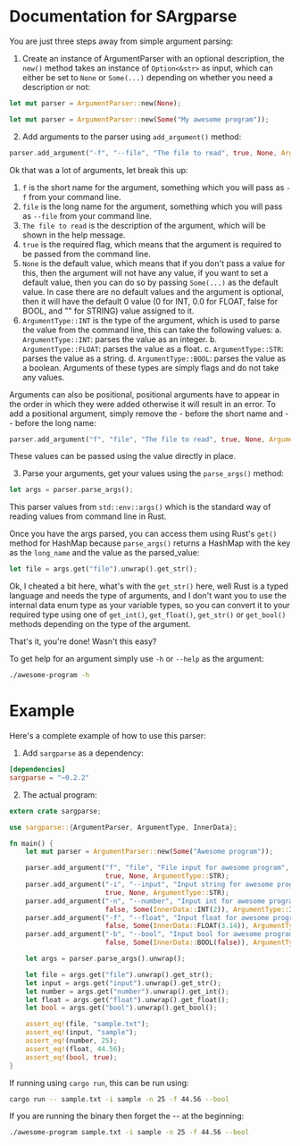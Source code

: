 # Documentation for SArgparse

You are just three steps away from simple argument parsing:

1. Create an instance of ArgumentParser with an optional description, the `new()` method takes an instance of `Option<&str>` as input, which can either be set to `None` or `Some(...)` depending on whether you need a description or not:

```rust
let mut parser = ArgumentParser::new(None);
```

```rust
let mut parser = ArgumentParser::new(Some("My awesome program"));
```

2. Add arguments to the parser using `add_argument()` method:

```rust
parser.add_argument("-f", "--file", "The file to read", true, None, ArgumentType::INT);
```

Ok that was a lot of arguments, let break this up:

1. `f` is the short name for the argument, something which you will pass as `-f` from your command line.
2. `file` is the long name for the argument, something which you will pass as `--file` from your command line.
3. `The file to read` is the description of the argument, which will be shown in the help message.
4. `true` is the required flag, which means that the argument is required to be passed from the command line.
5. `None` is the default value, which means that if you don't pass a value for this, then the argument will not have any value, if you want to set a default value, then you can do so by passing `Some(...)` as the default value. In case there are no default values and the argument is optional, then it will have the default 0 value (0 for INT, 0.0 for FLOAT, false for BOOL, and "" for STRING) value assigned to it.
6. `ArgumentType::INT` is the type of the argument, which is used to parse the value from the command line, this can take the following values:
    a. `ArgumentType::INT`: parses the value as an integer.
    b. `ArgumentType::FLOAT`: parses the value as a float.
    c. `ArgumentType::STR`: parses the value as a string.
    d. `ArgumentType::BOOL`: parses the value as a boolean. Arguments of these types are simply flags and do not take any values.

Arguments can also be positional, positional arguments have to appear in the order in which they were added otherwise it will result in an error. To add a positional argument, simply remove the - before the short name and -- before the long name:

```rust
parser.add_argument("f", "file", "The file to read", true, None, ArgumentType::INT);
```

These values can be passed using the value directly in place.

3. Parse your arguments, get your values using the `parse_args()` method:

```rust
let args = parser.parse_args();
```

This parser values from `std::env::args()` which is the standard way of reading values from command line in Rust.

Once you have the args parsed, you can access them using Rust's `get()` method for HashMap because `parse_args()` returns a HashMap with the key as the `long_name` and the value as the parsed_value:

```rust
let file = args.get("file").unwrap().get_str();
```

Ok, I cheated a bit here, what's with the `get_str()` here, well Rust is a typed language and needs the type of arguments, and I don't want you to use the internal data enum type as your variable types, so you can convert it to your required type using one of `get_int()`, `get_float()`, `get_str()` or `get_bool()` methods depending on the type of the argument.

That's it, you're done! Wasn't this easy? 

To get help for an argument simply use `-h` or `--help` as the argument:

```bash
./awesome-program -h
```

# Example

Here's a complete example of how to use this parser:

1. Add `sargparse` as a dependency:

```toml
[dependencies]
sargparse = "~0.2.2"
```

2. The actual program:

```rust
extern crate sargparse;

use sargparse::{ArgumentParser, ArgumentType, InnerData};

fn main() {
    let mut parser = ArgumentParser::new(Some("Awesome program"));

    parser.add_argument("f", "file", "File input for awesome program", 
                        true, None, ArgumentType::STR);
    parser.add_argument("-i", "--input", "Input string for awesome program", 
                        true, None, ArgumentType::STR);
    parser.add_argument("-n", "--number", "Input int for awesome program", 
                        false, Some(InnerData::INT(2)), ArgumentType::INT);
    parser.add_argument("-f", "--float", "Input float for awesome program", 
                        false, Some(InnerData::FLOAT(3.14)), ArgumentType::FLOAT);
    parser.add_argument("-b", "--bool", "Input bool for awesome program", 
                        false, Some(InnerData::BOOL(false)), ArgumentType::BOOL);

    let args = parser.parse_args().unwrap();

    let file = args.get("file").unwrap().get_str();
    let input = args.get("input").unwrap().get_str();
    let number = args.get("number").unwrap().get_int();
    let float = args.get("float").unwrap().get_float();
    let bool = args.get("bool").unwrap().get_bool();

    assert_eq!(file, "sample.txt");
    assert_eq!(input, "sample");
    assert_eq!(number, 25);
    assert_eq!(float, 44.56);
    assert_eq!(bool, true);
}
```

If running using `cargo run`, this can be run using:

```bash
cargo run -- sample.txt -i sample -n 25 -f 44.56 --bool
```

If you are running the binary then forget the -- at the beginning:

```bash
./awesome-program sample.txt -i sample -n 25 -f 44.56 --bool
```